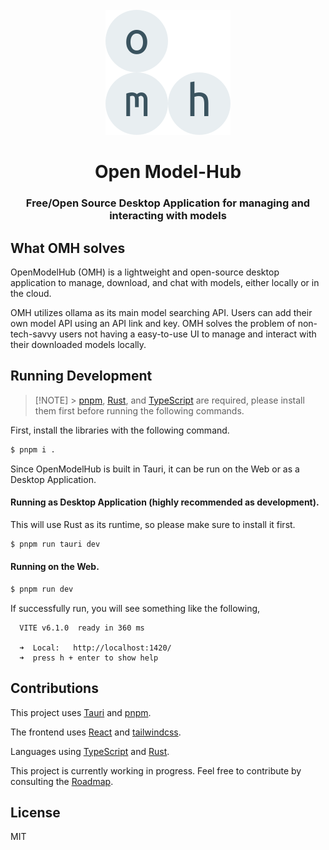 <div id="openmodelhub-logo" align="center">
  <br />
  <img src="./public/omhlogo.svg" alt="OMH Logo" width="200"/>
  <h1>Open Model-Hub</h1>
  <h3>Free/Open Source Desktop Application for managing and interacting with models</h3>
</div>

## What OMH solves

OpenModelHub (OMH) is a lightweight and open-source desktop application to manage, download, and chat with models, either locally or in the cloud.

OMH utilizes ollama as its main model searching API. Users can add their own model API using an API link and key. OMH solves the problem of non-tech-savvy users not having a easy-to-use UI to manage and interact with their downloaded models locally.

## Running Development

> [!NOTE] > [pnpm](https://pnpm.io/), [Rust](https://www.rust-lang.org/), and [TypeScript](https://www.typescriptlang.org/) are required, please install them first before running the following commands.

First, install the libraries with the following command.

```bash
$ pnpm i .
```

Since OpenModelHub is built in Tauri, it can be run on the Web or as a Desktop Application.

#### Running as Desktop Application (highly recommended as development).

This will use Rust as its runtime, so please make sure to install it first.

```bash
$ pnpm run tauri dev
```

#### Running on the Web.

```bash
$ pnpm run dev
```

If successfully run, you will see something like the following,

```
  VITE v6.1.0  ready in 360 ms

  ➜  Local:   http://localhost:1420/
  ➜  press h + enter to show help
```

## Contributions

This project uses [Tauri](https://tauri.app/) and [pnpm](https://pnpm.io/).

The frontend uses [React](https://react.dev/) and [tailwindcss](https://tailwindcss.com/).

Languages using [TypeScript](https://www.typescriptlang.org/) and [Rust](https://www.rust-lang.org/).

This project is currently working in progress. Feel free to contribute by consulting the [Roadmap](https://github.com/orgs/OpenModelHub/projects/1/views/4).

## License

MIT
